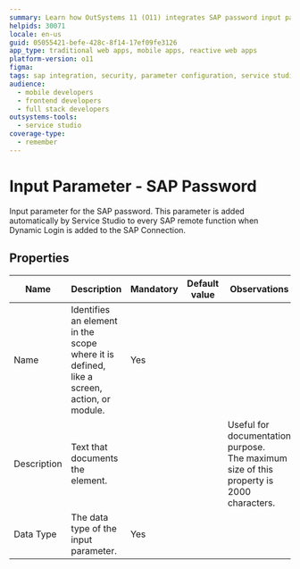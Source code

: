 ```yaml
---
summary: Learn how OutSystems 11 (O11) integrates SAP password input parameters for enhanced security and dynamic login capabilities.
helpids: 30071
locale: en-us
guid: 05055421-befe-428c-8f14-17ef09fe3126
app_type: traditional web apps, mobile apps, reactive web apps
platform-version: o11
figma:
tags: sap integration, security, parameter configuration, service studio, dynamic login
audience:
  - mobile developers
  - frontend developers
  - full stack developers
outsystems-tools:
  - service studio
coverage-type:
  - remember
---
```


# Input Parameter - SAP Password

Input parameter for the SAP password. This parameter is added automatically by Service Studio to every SAP remote function when Dynamic Login is added to the SAP Connection.  

## Properties

<table markdown="1">
<thead>
<tr>
<th>Name</th>
<th>Description</th>
<th>Mandatory</th>
<th>Default value</th>
<th>Observations</th>
</tr>
</thead>
<tbody>
<tr>
<td title="Name">Name</td>
<td>Identifies an element in the scope where it is defined, like a screen, action, or module.</td>
<td>Yes</td>
<td></td>
<td></td>
</tr>
<tr>
<td title="Description">Description</td>
<td>Text that documents the element.</td>
<td></td>
<td></td>
<td>Useful for documentation purpose.<br/>The maximum size of this property is 2000 characters.</td>
</tr>
<tr>
<td title="Type">Data Type</td>
<td>The data type of the input parameter.</td>
<td>Yes</td>
<td></td>
<td></td>
</tr>
</tbody>
</table>
